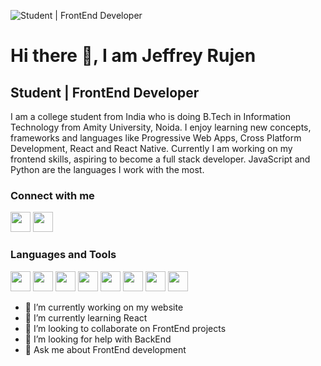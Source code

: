 ![Student | FrontEnd Developer](https://pbs.twimg.com/profile_banners/4784139463/1611301519/1080x360)

# Hi there 👋, I am Jeffrey Rujen
## Student | FrontEnd Developer

I am a college student from India who is doing B.Tech in Information Technology from Amity University, Noida. I enjoy learning new concepts, frameworks and languages like Progressive Web Apps, Cross Platform Development, React and React Native. Currently I am working on my frontend skills, aspiring to become a full stack developer. JavaScript and Python are the languages I work with the most.

### Connect with me

[<img height="32" width="32" src="https://unpkg.com/simple-icons@v4/icons/linkedin.svg" >](https://www.linkedin.com/in/jeffreyrujen/) [<img height="32" width="32" src="https://unpkg.com/simple-icons@v4/icons/twitter.svg" >](https://twitter.com/jeffreyrujen)

### Languages and Tools

<img height="32" width="32" src="https://simpleicons.org/icons/javascript.svg"> <img height="32" width="32" src="https://simpleicons.org/icons/html5.svg"> <img height="32" width="32" src="https://simpleicons.org/icons/css3.svg"> <img height="32" width="32" src="https://simpleicons.org/icons/python.svg"> <img height="32" width="32" style="color:#f05032" src="https://simpleicons.org/icons/git.svg"> <img height="32" width="32" src="https://simpleicons.org/icons/github.svg"> <img height="32" width="32" src="https://simpleicons.org/icons/visualstudiocode.svg"> <img height="32" width="32" src="https://simpleicons.org/icons/powershell.svg">

- 🔭 I’m currently working on my website 
- 🌱 I’m currently learning React 
- 👯 I’m looking to collaborate on FrontEnd projects 
- 🤔 I’m looking for help with BackEnd 
- 💬 Ask me about FrontEnd development 
